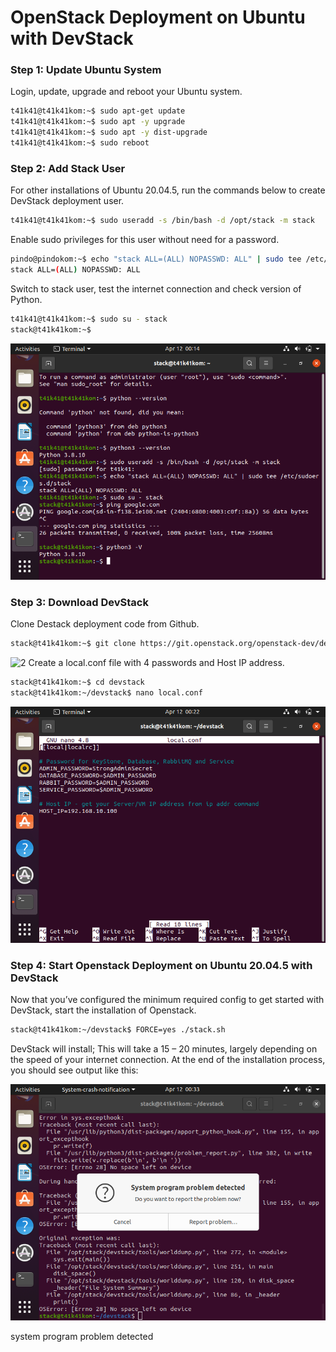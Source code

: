 # OpenStack Deployment on Ubuntu with DevStack

### Step 1: Update Ubuntu System

Login, update, upgrade and reboot your Ubuntu system.

```bash
t41k41@t41k41kom:~$ sudo apt-get update
t41k41@t41k41kom:~$ sudo apt -y upgrade
t41k41@t41k41kom:~$ sudo apt -y dist-upgrade
t41k41@t41k41kom:~$ sudo reboot
```

### Step 2: Add Stack User

For other installations of Ubuntu 20.04.5, run the commands below to create DevStack deployment user.

```bash
t41k41@t41k41kom:~$ sudo useradd -s /bin/bash -d /opt/stack -m stack
```

Enable sudo privileges for this user without need for a password.

```bash
pindo@pindokom:~$ echo "stack ALL=(ALL) NOPASSWD: ALL" | sudo tee /etc/sudoers.d/stack
stack ALL=(ALL) NOPASSWD: ALL
```

Switch to stack user, test the internet connection and check version of Python.

```bash
t41k41@t41k41kom:~$ sudo su - stack
stack@t41k41kom:~$
```

![1](https://github.com/T41K41/tekn-cloud-computing/blob/f8153d477dfe31b115a427894b8d6070cd4fb390/minggu-04/image/switchstack.png)

### Step 3: Download DevStack

Clone Destack deployment code from Github.

```bash
stack@t41k41kom:~$ git clone https://git.openstack.org/openstack-dev/devstack
```

![2]((https://github.com/T41K41/tekn-cloud-computing/blob/f8153d477dfe31b115a427894b8d6070cd4fb390/minggu-04/image/git.png))
Create a local.conf file with 4 passwords and Host IP address.

```bash
stack@t41k41kom:~$ cd devstack
stack@t41k41kom:~/devstack$ nano local.conf
```

![3](https://github.com/T41K41/tekn-cloud-computing/blob/f8153d477dfe31b115a427894b8d6070cd4fb390/minggu-04/image/localconf.png)

### Step 4: Start Openstack Deployment on Ubuntu 20.04.5 with DevStack

Now that you’ve configured the minimum required config to get started with DevStack, start the installation of Openstack.

```bash
stack@t41k41kom:~/devstack$ FORCE=yes ./stack.sh
```

DevStack will install;
This will take a 15 – 20 minutes, largely depending on the speed of your internet connection. At the end of the installation process, you should see output like this:

![4](https://github.com/T41K41/tekn-cloud-computing/blob/f8153d477dfe31b115a427894b8d6070cd4fb390/minggu-04/image/gagalinstall.png)

system program problem detected 
